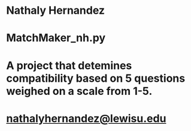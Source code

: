# Nathaly Hernandez
# MatchMaker_nh.py
# A project that detemines compatibility based on 5 questions weighed on a scale from 1-5.
# nathalyhernandez@lewisu.edu
